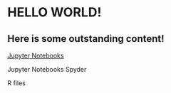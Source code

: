 ---
---

# HELLO WORLD!
## Here is some outstanding content! 

[Jupyter Notebooks](/Jupyter/index.md)


Jupyter Notebooks
Spyder

R files


